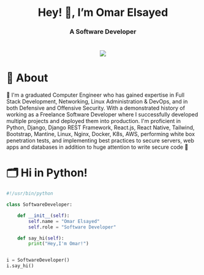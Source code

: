 <h1 align="center">Hey! 👋, I’m Omar Elsayed</h1>
<h3 align="center">A Software Developer</h3>
<h1 align="center"><img src="https://media.giphy.com/media/v1.Y2lkPTc5MGI3NjExZHQ4ajV6cGM4N2M2N3M1eHBteHRodHNzMzg0bzN0MjFuNjR6bjVmOSZlcD12MV9pbnRlcm5hbF9naWZfYnlfaWQmY3Q9Zw/qgQUggAC3Pfv687qPC/giphy.gif"></img></h1>

# 📝 About
🚀 I'm a graduated Computer Engineer who has gained expertise in Full Stack Development, Networking, Linux Administration & DevOps, and in both Defensive and Offensive Security. With a demonstrated history of working as a Freelance Software Developer where I successfully developed multiple projects and deployed them into production. I'm proficient in Python, Django, Django REST Framework, React.js, React Native, Tailwind, Bootstrap, Mantine, Linux, Nginx, Docker, K8s, AWS, performing white box penetration tests, and implementing best practices to secure servers, web apps and databases in addition to huge attention to write secure code 🚀 

# 🗂️ Hi in Python!
```python
#!/usr/bin/python

class SoftwareDeveloper:

    def __init__(self):
        self.name = "Omar Elsayed"
        self.role = "Software Developer"

    def say_hi(self):
        print("Hey,I'm Omar!")


i = SoftwareDeveloper()
i.say_hi()
```


<!---
py-sponser/py-sponser is a ✨ special ✨ repository because its `README.md` (this file) appears on your GitHub profile.
You can click the Preview link to take a look at your changes.
--->
